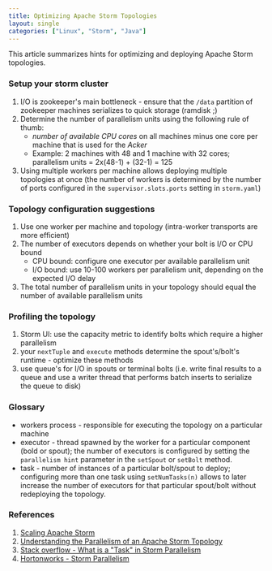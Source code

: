 ```yaml
--- 
title: Optimizing Apache Storm Topologies
layout: single
categories: ["Linux", "Storm", "Java"]
--- 
```


This article summarizes hints for optimizing and deploying Apache Storm topologies.

### Setup your storm cluster

1. I/O is zookeeper's main bottleneck - ensure that the `/data` partition of zookeeper machines serializes to quick storage (ramdisk ;)
2. Determine the number of parallelism units using the following rule of thumb:
   - *number of available CPU cores* on all machines minus one core per machine that is used for the *Acker*
   - Example: 2 machines with 48 and 1 machine with 32 cores; parallelism units = 2x(48-1) + (32-1) = 125
3. Using multiple workers per machine allows deploying multiple topologies at once (the number of workers is determined by the number of ports configured in the `supervisor.slots.ports` setting in `storm.yaml`)


### Topology configuration suggestions

1. Use one worker per machine and topology (intra-worker transports are more efficient)
2. The number of executors depends on whether your bolt is I/O or CPU bound
   - CPU bound: configure one executor per available parallelism unit
   - I/O bound: use 10-100 workers per parallelism unit, depending on the expected I/O delay
3. The total number of parallelism units in your topology should equal the number of available parallelism units


### Profiling the topology

1. Storm UI: use the capacity metric to identify bolts which require a higher parallelism
2. your `nextTuple` and `execute` methods determine the spout's/bolt's runtime - optimize these methods
3. use queue's for I/O in spouts or terminal bolts (i.e. write final results to a queue and use a writer thread that performs batch inserts to serialize the queue to disk)


### Glossary

* workers process - responsible for executing the topology on a particular machine
* executor - thread spawned by the worker for a particular component (bold or spout); the number of executors is configured by setting the `parallelism hint` parameter in the `setSpout` or `setBolt` method.
* task - number of instances of a particular bolt/spout to deploy; configuring more than one task using `setNumTasks(n)` allows to later increase the number of executors for that particular spout/bolt without redeploying the topology.



### References

 1. [Scaling Apache Storm](https://www.slideshare.net/ptgoetz/scaling-apache-storm-strata-hadoopworld-2014?qid=19b9de2b-175b-415e-94c8-7a537d8c2a9a&v=qf1&b=&from_search=2)
 2. [Understanding the Parallelism of an Apache Storm Topology](http://storm.apache.org/releases/1.2.2/Understanding-the-parallelism-of-a-Storm-topology.html)
 3. [Stack overflow - What is a "Task" in Storm Parallelism](https://stackoverflow.com/questions/17257448/what-is-the-task-in-storm-parallelism)
 4. [Hortonworks - Storm Parallelism](https://docs.hortonworks.com/HDPDocuments/HDP2/HDP-2.6.1/bk_storm-component-guide/content/storm-parallelism.html)
